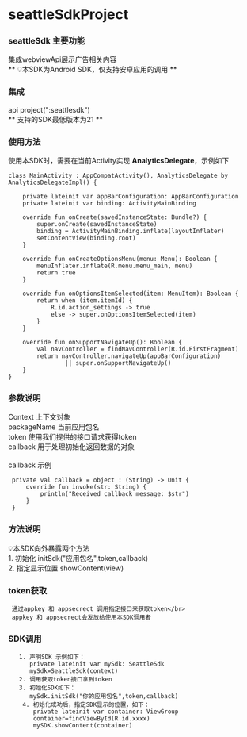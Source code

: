 # seattleSdkProject
### seattleSdk 主要功能
集成webviewApi展示广告相关内容</br>
** 
💡本SDK为Android SDK，仅支持安卓应用的调用
** 

### 集成
api project(":seattlesdk")</br>
** 支持的SDK最低版本为21 **
### 使用方法
使用本SDK时，需要在当前Activity实现 **AnalyticsDelegate**，示例如下





    class MainActivity : AppCompatActivity(), AnalyticsDelegate by AnalyticsDelegateImpl() {

        private lateinit var appBarConfiguration: AppBarConfiguration
        private lateinit var binding: ActivityMainBinding

        override fun onCreate(savedInstanceState: Bundle?) {
            super.onCreate(savedInstanceState)
            binding = ActivityMainBinding.inflate(layoutInflater)
            setContentView(binding.root)
        }

        override fun onCreateOptionsMenu(menu: Menu): Boolean {
            menuInflater.inflate(R.menu.menu_main, menu)
            return true
        }

        override fun onOptionsItemSelected(item: MenuItem): Boolean {
            return when (item.itemId) {
                R.id.action_settings -> true
                else -> super.onOptionsItemSelected(item)
            }
        }

        override fun onSupportNavigateUp(): Boolean {
            val navController = findNavController(R.id.FirstFragment)
            return navController.navigateUp(appBarConfiguration)
                    || super.onSupportNavigateUp()
        }
    }

### 参数说明
  Context 上下文对象 </br>
  packageName 当前应用包名</br>
  token 使用我们提供的接口请求获得token </br>
  callback 用于处理初始化返回数据的对象   </br>  
  callback 示例
  
     private val callback = object : (String) -> Unit {
         override fun invoke(str: String) {
             println("Received callback message: $str")
         }
     }
     
### 方法说明
   💡本SDK向外暴露两个方法</br>
       1. 初始化 initSdk("应用包名",token,callback)</br>
       2. 指定显示位置 showContent(view)</br>
### token获取
     通过appkey 和 appsecrect 调用指定接口来获取token</br>
     appkey 和 appsecrect会发放给使用本SDK调用者
### SDK调用
       1. 声明SDK 示例如下：
          private lateinit var mySdk: SeattleSdk
          mySdk=SeattleSdk(context)
       2. 调用获取token接口拿到token
       3. 初始化SDK如下：
          mySdk.initSdk("你的应用包名",token,callback)
        4. 初始化成功后，指定SDK显示的位置，如下：
           private lateinit var container: ViewGroup
           container=findViewById(R.id.xxxx)
           mySDK.showContent(container)